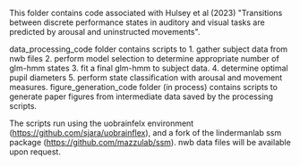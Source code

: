 This folder contains code associated with Hulsey et al (2023) "Transitions between discrete performance states in auditory and visual tasks are predicted by arousal and uninstructed movements".

data_processing_code folder contains scripts to 1. gather subject data from nwb files 2. perform model selection to determine appropriate number of glm-hmm states 3. fit a final glm-hmm to subject data. 4. determine optimal pupil diameters 5. perform state classification with arousal and movement measures.
figure_generation_code folder (in process) contains scripts to generate paper figures from intermediate data saved by the processing scripts.

The scripts run using the uobrainfelx environment (https://github.com/sjara/uobrainflex), and a fork of the lindermanlab ssm package (https://github.com/mazzulab/ssm).
nwb data files will be available upon request.

